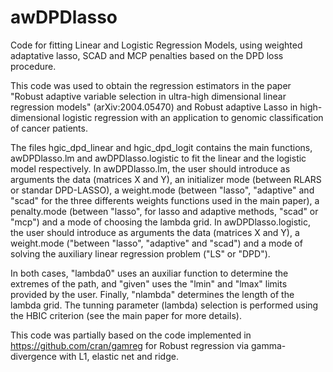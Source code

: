 # awDPDlasso
Code for fitting Linear and Logistic Regression Models, using weighted adaptative lasso, SCAD and MCP penalties based on the DPD loss procedure.

This code was used to obtain the regression estimators in the paper "Robust adaptive variable selection in ultra-high dimensional linear regression models" (arXiv:2004.05470) and 
Robust adaptive Lasso in high-dimensional logistic regression with an application to genomic classification of cancer patients.

The files hgic_dpd_linear and hgic_dpd_logit contains the main functions, awDPDlasso.lm and awDPDlasso.logistic to fit the linear and the logistic model respectively.
In awDPDlasso.lm, the user should introduce as arguments the data (matrices X and Y), an initializer mode (between RLARS or standar DPD-LASSO), a weight.mode (between "lasso", "adaptive" and "scad" for the three differents weights functions used in the main paper), a penalty.mode (between "lasso", for lasso and adaptive methods, "scad" or "mcp") and a mode of choosing the lambda grid. 
In awDPDlasso.logistic, the user should introduce as arguments the data (matrices X and Y), a weight.mode ("between "lasso", "adaptive" and "scad") and a mode of solving the auxiliary linear regression problem ("LS" or "DPD").

In both cases, "lambda0" uses an auxiliar function to determine the extremes of the path, and "given" uses the "lmin" and "lmax" limits provided by the user. Finally, "nlambda" determines the length of the lambda grid. The tunning parameter (lambda) selection is performed using the HBIC criterion (see the main paper for more details).

This code was partially based on the code implemented in https://github.com/cran/gamreg for Robust regression via gamma-divergence with L1, elastic net and ridge.
